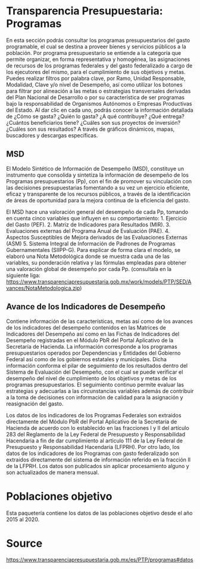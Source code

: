 
# Transparencia Presupuestaria: Programas  
En esta sección podrás consultar los programas presupuestarios del gasto programable, el cual se destina a proveer bienes y servicios públicos a la población. Por programa presupuestario se entiende a la categoría que permite organizar, en forma representativa y homogénea, las asignaciones de recursos de los programas federales y del gasto federalizado a cargo de los ejecutores del mismo, para el cumplimiento de sus objetivos y metas. Puedes realizar filtros por palabra clave, por Ramo, Unidad Responsable, Modalidad, Clave y/o nivel de Desempeño, así como utilizar los botones para filtrar por alineación a las metas o estrategias transversales derivadas del Plan Nacional de Desarrollo o por su característica de ser programas bajo la responsabilidad de Organismos Autónomos o Empresas Productivas del Estado. Al dar clic en cada uno, podrás conocer la información detallada de ¿Cómo se gasta? ¿Quién lo gasta? ¿A qué contribuye? ¿Qué entrega? ¿Cuántos beneficiarios tiene? ¿Cuáles son sus proyectos de inversión? ¿Cuáles son sus resultados? A través de gráficos dinámicos, mapas, buscadores y descargas específicas.

## MSD
El Modelo Sintético de Información de Desempeño (MSD), constituye un instrumento que consolida y sintetiza la información de desempeño de los Programas presupuestarios (Pp), con el fin de promover su vinculación con las decisiones presupuestarias fomentando a su vez un ejercicio eficiente, eficaz y transparente de los recursos públicos, a través de la identificación de áreas de oportunidad para la mejora continua de la eficiencia del gasto.

El MSD hace una valoración general del desempeño de cada Pp, tomando en cuenta cinco variables que influyen en su comportamiento:  1. Ejercicio del Gasto (PEF).  2. Matriz de Indicadores para Resultados (MIR).  3. Evaluaciones externas del Programa Anual de Evaluación (PAE).  4. Aspectos Susceptibles de Mejora derivados de las Evaluaciones Externas (ASM) 5. Sistema Integral de Información de Padrones de Programas Gubernamentales (SIIPP-G). Para explicar de forma clara el modelo, se elaboró una Nota Metodológica donde se muestra cada una de las variables, su ponderación relativa y las fórmulas empleadas para obtener una valoración global de desempeño por cada Pp. (consultala en la siguiente liga: https://www.transparenciapresupuestaria.gob.mx/work/models/PTP/SED/Avances/NotaMetodologica.zip)

## Avance de los Indicadores de Desempeño
Contiene información de las características, metas así como de los avances de los indicadores del desempeño contenidos en las Matrices de Indicadores del Desempeño así como en las Fichas de Indicadores del Desempeño registradas en el Módulo PbR del Portal Aplicativo de la Secretaría de Hacienda. La información corresponde a los programas presupuestarios operados por Dependencias y Entidades del Gobierno Federal así como de los gobiernos estatales y municipales. Dicha información conforma el pilar de seguimiento de los resultados dentro del Sistema de Evaluación del Desempeño, con el cual se puede verificar el desempeño del nivel de cumplimiento de los objetivos y metas de los programas presupuestarios. El seguimiento continuo permite evaluar las estrategias y adecuarlas a las circunstancias variables además de contribuir a la toma de decisiones con información de calidad para la asignación y reasignación del gasto.

Los datos de los indicadores de los Programas Federales son extraidos directamente del Módulo PbR del Portal Aplicativo de la Secretaría de Hacienda de acuerdo con lo establecido en las fracciones I y II del artículo 283 del Reglamento de la Ley Federal de Presupuesto y Responsabilidad Hacendaria a fin de dar cumplimiento al artículo 111 de la Ley Federal de Presupuesto y Responsabilidad Hacendaria (LFPRH). Por otro lado, los datos de los indicadores de los Programas con gasto federalizado son extraidos directamente del sistema de información referido en la fracción II de la LFPRH. Los datos son publicados sin aplicar procesamiento alguno y son actualizados de manera mensual. 

# Poblaciones objetivo 
Esta paquetería contiene los datos de las poblaciones objetivo desde el año 2015 al 2020. 

# Source 

https://www.transparenciapresupuestaria.gob.mx/es/PTP/programas#datos
